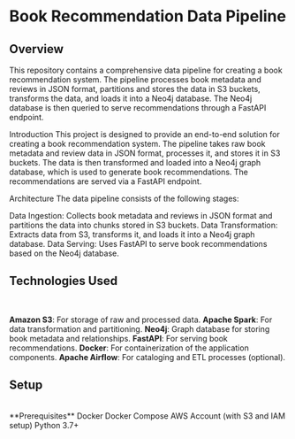 <h1><strong>Book Recommendation Data Pipeline</strong></h1>  

<h2><strong>Overview</strong></h2>

This repository contains a comprehensive data pipeline for creating a book recommendation system. The pipeline processes book metadata and reviews in JSON format, partitions and stores the data in S3 buckets, transforms the data, and loads it into a Neo4j database. The Neo4j database is then queried to serve recommendations through a FastAPI endpoint.

Introduction
This project is designed to provide an end-to-end solution for creating a book recommendation system. The pipeline takes raw book metadata and review data in JSON format, processes it, and stores it in S3 buckets. The data is then transformed and loaded into a Neo4j graph database, which is used to generate book recommendations. The recommendations are served via a FastAPI endpoint.

Architecture
The data pipeline consists of the following stages:

Data Ingestion: Collects book metadata and reviews in JSON format and partitions the data into chunks stored in S3 buckets.
Data Transformation: Extracts data from S3, transforms it, and loads it into a Neo4j graph database.
Data Serving: Uses FastAPI to serve book recommendations based on the Neo4j database.


<h2><strong>Technologies Used</strong></h2><br>

**Amazon S3**: For storage of raw and processed data.
**Apache Spark**: For data transformation and partitioning.
**Neo4j**: Graph database for storing book metadata and relationships.
**FastAPI**: For serving book recommendations.
**Docker**: For containerization of the application components.
**Apache Airflow**: For cataloging and ETL processes (optional). <br>

<h2><strong>Setup</strong></h2><br>
**Prerequisites**
Docker
Docker Compose
AWS Account (with S3 and IAM setup)
Python 3.7+

